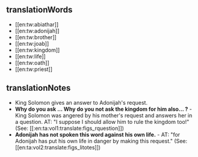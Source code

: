 ## translationWords

* [[en:tw:abiathar]]
* [[en:tw:adonijah]]
* [[en:tw:brother]]
* [[en:tw:joab]]
* [[en:tw:kingdom]]
* [[en:tw:life]]
* [[en:tw:oath]]
* [[en:tw:priest]]

## translationNotes

* King Solomon gives an answer to Adonijah's request.
* **Why do you ask … Why do you not ask the kingdom for him also… ?** - King Solomon was angered by his mother's request and answers her in a question. AT: "I suppose I should allow him to rule the kingdom too!" (See: [[:en:ta:vol1:translate:figs_rquestion]])
* **Adonijah has not spoken this word against his own life.** - AT: "for Adonijah has put his own life in danger by making this request." (See: [[en:ta:vol2:translate:figs_litotes]])
